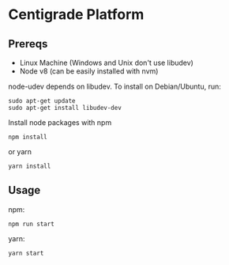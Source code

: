 # Centigrade Platform

## Prereqs

- Linux Machine (Windows and Unix don't use libudev)
- Node v8 (can be easily installed with nvm)

node-udev depends on libudev. To install on Debian/Ubuntu, run:

```
sudo apt-get update
sudo apt-get install libudev-dev
```

Install node packages with npm

```
npm install
```

or yarn

```
yarn install
```

## Usage

npm:

```
npm run start
```

yarn:
```
yarn start
```
